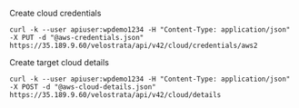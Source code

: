 
Create cloud credentials
```
curl -k --user apiuser:wpdemo1234 -H "Content-Type: application/json" -X PUT -d "@aws-credentials.json" https://35.189.9.60/velostrata/api/v42/cloud/credentials/aws2
```

Create target cloud details
```
curl -k --user apiuser:wpdemo1234 -H "Content-Type: application/json" -X POST -d "@aws-cloud-details.json" https://35.189.9.60/velostrata/api/v42/cloud/details
```
